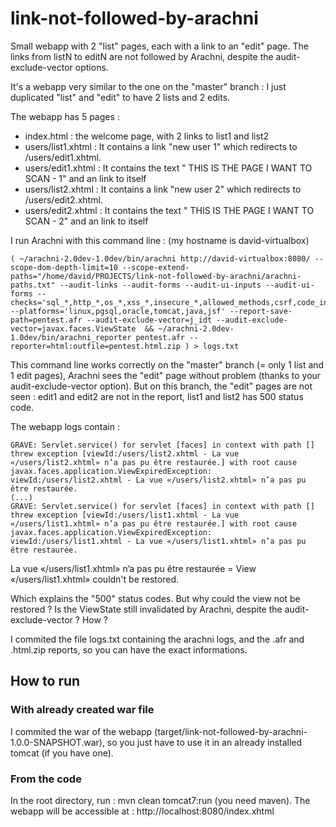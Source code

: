 # link-not-followed-by-arachni
Small webapp with 2 "list" pages, each with a link to an "edit" page. The links from listN to editN are not followed by Arachni, despite the audit-exclude-vector options.

It's a webapp very similar to the one on the "master" branch : I just duplicated "list" and "edit" to have 2 lists and 2 edits.

The webapp has 5 pages : 
- index.html : the welcome page, with 2 links to list1 and list2
- users/list1.xhtml : It contains a link "new user 1" which redirects to /users/edit1.xhtml.
- users/edit1.xhtml : It contains the text " THIS IS THE PAGE I WANT TO SCAN - 1" and an link to itself
- users/list2.xhtml : It contains a link "new user 2" which redirects to /users/edit2.xhtml.
- users/edit2.xhtml : It contains the text " THIS IS THE PAGE I WANT TO SCAN - 2" and an link to itself

I run Arachni with this command line : (my hostname is david-virtualbox)
```
( ~/arachni-2.0dev-1.0dev/bin/arachni http://david-virtualbox:8080/ --scope-dom-depth-limit=10 --scope-extend-paths="/home/david/PROJECTS/link-not-followed-by-arachni/arachni-paths.txt" --audit-links --audit-forms --audit-ui-inputs --audit-ui-forms --checks='sql_*,http_*,os_*,xss_*,insecure_*,allowed_methods,csrf,code_injection,directory_listing,emails,form_upload,session_fixation,xpath_injection' --platforms='linux,pgsql,oracle,tomcat,java,jsf' --report-save-path=pentest.afr --audit-exclude-vector=j_idt --audit-exclude-vector=javax.faces.ViewState  && ~/arachni-2.0dev-1.0dev/bin/arachni_reporter pentest.afr --reporter=html:outfile=pentest.html.zip ) > logs.txt
```

This command line works correctly on the "master" branch (= only 1 list and 1 edit pages), Arachni sees the "edit" page without problem (thanks to your audit-exclude-vector option).
But on this branch, the "edit" pages are not seen : 
edit1 and edit2 are not in the report, list1 and list2 has 500 status code. 

The webapp logs contain : 
```
GRAVE: Servlet.service() for servlet [faces] in context with path [] threw exception [viewId:/users/list2.xhtml - La vue «/users/list2.xhtml» n’a pas pu être restaurée.] with root cause
javax.faces.application.ViewExpiredException: viewId:/users/list2.xhtml - La vue «/users/list2.xhtml» n’a pas pu être restaurée.
(...)
GRAVE: Servlet.service() for servlet [faces] in context with path [] threw exception [viewId:/users/list1.xhtml - La vue «/users/list1.xhtml» n’a pas pu être restaurée.] with root cause
javax.faces.application.ViewExpiredException: viewId:/users/list1.xhtml - La vue «/users/list1.xhtml» n’a pas pu être restaurée.
```
La vue «/users/list1.xhtml» n’a pas pu être restaurée = View «/users/list1.xhtml» couldn't be restored.

Which explains the "500" status codes. But why could the view not be restored ? Is the ViewState still invalidated by Arachni, despite the audit-exclude-vector ? How ?

I commited the file logs.txt containing the arachni logs, and the .afr and .html.zip reports, so you can have the exact informations.


## How to run

### With already created war file
I commited the war of the webapp (target/link-not-followed-by-arachni-1.0.0-SNAPSHOT.war), so you just have to use it in an already installed tomcat (if you have one).

### From the code
In the root directory, run : mvn clean tomcat7:run  (you need maven). The webapp will be accessible at : http://localhost:8080/index.xhtml


